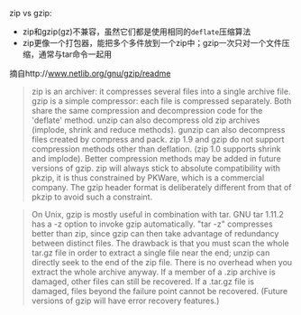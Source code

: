 zip vs gzip:

* zip和gzip(gz)不兼容，虽然它们都是使用相同的`deflate`压缩算法
* zip更像一个打包器，能把多个多件放到一个zip中；gzip一次只对一个文件压缩，通常与tar命令一起用


摘自http://www.netlib.org/gnu/gzip/readme


> zip is an archiver: it compresses several files into a single archive
> file. gzip is a simple compressor: each file is compressed separately.
> Both share the same compression and decompression code for the
> 'deflate' method.  unzip can also decompress old zip archives
> (implode, shrink and reduce methods). gunzip can also decompress files
> created by compress and pack. zip 1.9 and gzip do not support
> compression methods other than deflation. (zip 1.0 supports shrink and
> implode). Better compression methods may be added in future versions
> of gzip. zip will always stick to absolute compatibility with pkzip,
> it is thus constrained by PKWare, which is a commercial company.  The
> gzip header format is deliberately different from that of pkzip to
> avoid such a constraint.

> On Unix, gzip is mostly useful in combination with tar. GNU tar
> 1.11.2 has a -z option to invoke gzip automatically.  "tar -z"
> compresses better than zip, since gzip can then take advantage of
> redundancy between distinct files. The drawback is that you must
> scan the whole tar.gz file in order to extract a single file near
> the end; unzip can directly seek to the end of the zip file. There
> is no overhead when you extract the whole archive anyway.
> If a member of a .zip archive is damaged, other files can still
> be recovered. If a .tar.gz file is damaged, files beyond the failure
> point cannot be recovered. (Future versions of gzip will have
> error recovery features.)